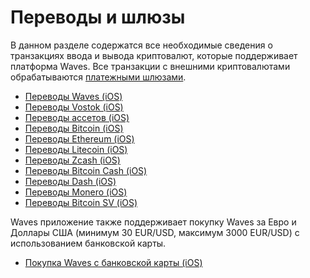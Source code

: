 # Переводы и шлюзы

В данном разделе содержатся все необходимые сведения о транзакциях ввода и вывода криптовалют, которые поддерживает платформа Waves. Все транзакции с внешними криптовалютами обрабатываются [платежными шлюзами](/waves-client/frequently-asked-questions-faq/mobile-apps/iOS/payment-gateway.md).

* [Переводы Waves (iOS)](transfers-and-gateways/waves-transfers.md)
* [Переводы Vostok (iOS)](transfers-and-gateways/vostok-transfers.md)
* [Переводы ассетов (iOS)](transfers-and-gateways/asset-transfers.md)
* [Переводы Bitcoin (iOS)](transfers-and-gateways/bitcoin-transfers.md)
* [Переводы Ethereum (iOS)](transfers-and-gateways/ethereum-transfers.md)
* [Переводы Litecoin (iOS)](transfers-and-gateways/litecoin-transfers.md)
* [Переводы Zcash (iOS)](transfers-and-gateways/zcash-transfers.md)
* [Переводы Bitcoin Cash (iOS)](transfers-and-gateways/bitcoin-cash-transfers.md)
* [Переводы Dash (iOS)](transfers-and-gateways/dash-transfers.md)
* [Переводы Monero (iOS)](transfers-and-gateways/monero-transfers.md)
* [Переводы Bitcoin SV (iOS)](transfers-and-gateways/bitcoin-sv-transfers.md)

Waves приложение также поддерживает покупку Waves за Евро и Доллары США (минимум 30 EUR/USD, максимум 3000 EUR/USD) с использованием банковской карты.

* [Покупка Waves с банковской карты (iOS)](transfers-and-gateways/buying-waves-using-card.md)
